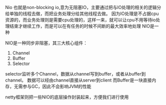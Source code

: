 Nio 也就是non-blocking io,意为无阻塞IO，主要通过把与IO处理的相关的逻辑分给单独的线程去做，而把业务处理分给其他线程去做。
因为IO处理是不占据cpu资源的，而业务处理则是需要cpu处理的，这样一来，就可以让cpu不用等待io处理结束才继续工作，而是可以在有任务的时候不间断的最大效率地处理
NIO是一种

NIO是一种同步非阻塞，其三大核心组件：
1. Channel
2. Buffer
3. Selector

selector监听多个Channel，数据从channel写到buffer，或者从buffer到channel。
数据可以经由channel直接从server到client
而Buffer是一块直接内存，无需参与GC，因此不会影响JVM的性能

netty框架则把一些NIO的底层操作封装起来，方便我们进行使用